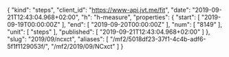 {
  "kind": "steps",
  "client_id": "https://www-api.jvt.me/fit",
  "date": "2019-09-21T12:43:04.968+02:00",
  "h": "h-measure",
  "properties": {
    "start": [
      "2019-09-19T00:00:00Z"
    ],
    "end": [
      "2019-09-20T00:00:00Z"
    ],
    "num": [
      "8149"
    ],
    "unit": [
      "steps"
    ],
    "published": [
      "2019-09-21T12:43:04.968+02:00"
    ]
  },
  "slug": "2019/09/ncxct",
  "aliases": [
    "/mf2/5018df23-37f1-4c4b-adf6-5f1f1129053f/",
    "/mf2/2019/09/NCxct"
  ]
}

